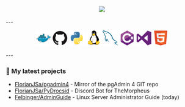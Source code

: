 <p align="center">
  <img src="https://github-readme-stats.vercel.app/api?username=FlorianJSa">
</p>
---
<p align="center">
  <img src="https://raw.githubusercontent.com/devicons/devicon/master/icons/docker/docker-original.svg" width="40" height="40" lign="left"/>
  <img src="https://raw.githubusercontent.com/devicons/devicon/master/icons/github/github-original.svg"  width="40" height="40" lign="left"/>
  <img src="https://raw.githubusercontent.com/devicons/devicon/master/icons/python/python-original.svg" alt="debian" width="40" height="40" lign="left"/>
  <img src="https://raw.githubusercontent.com/devicons/devicon/master/icons/linux/linux-original.svg" width="40" height="40" lign="left"/>
  <img src="https://raw.githubusercontent.com/devicons/devicon/master/icons/mysql/mysql-original.svg" width="40" height="40" lign="left"/>
  <img src="https://raw.githubusercontent.com/devicons/devicon/master/icons/csharp/csharp-original.svg" width="40" height="40" lign="left"/>
  <img src="https://raw.githubusercontent.com/devicons/devicon/master/icons/visualstudio/visualstudio-plain.svg" width="40" height="40" lign="left"/>
  <img src="https://raw.githubusercontent.com/devicons/devicon/master/icons/html5/html5-original.svg" width="40" height="40" lign="left"/>   
</p>
---

### :seedling: My latest projects

- [FlorianJSa/pgadmin4](https://github.com/FlorianJSa/pgadmin4) -  Mirror of the pgAdmin 4 GIT repo
- [FlorianJSa/PyDrocsid](https://github.com/PyDrocsid) - Discord Bot for TheMorpheus
- [Felbinger/AdminGuide](https://github.com/felbinger/AdminGuide) - Linux Server Administrator Guide (today)
